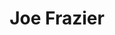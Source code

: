 ---
pid: mx175
title: Joe Frazier
location_transcription: Northside of City Hall
coordinates: "[-75.163555863905, 39.953036856378]"
zipcode: '19132'
gen_neighborhood: North Philadelphia
neighborhood: Strawberry Mansion
outside_phl: 
age: '54'
age_range: 50-59
instagram: 
image_file_name: mx_175.jpg
proposal_transcription: Full statue heavyweight champion of the world. Statue should
  have belt.
topic: Person,Sports
topic_summary: 0, 0
type: Sculpture Statue
keywords_other: joe frazier, boxing
credit: Marcella Edmond
image_labels: 
twitter: 
facebook: 
permalink: "/monuments/mx175/"
layout: item-page
---